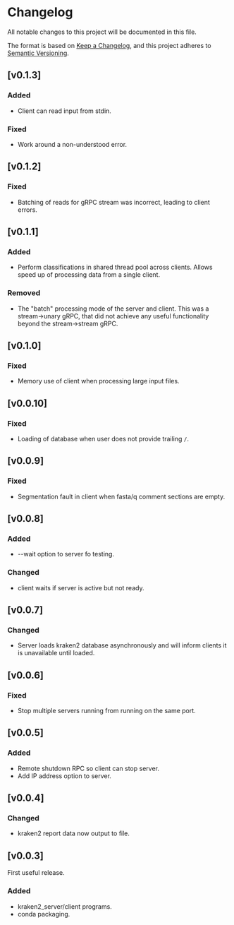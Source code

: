 # Changelog
All notable changes to this project will be documented in this file.

The format is based on [Keep a Changelog](https://keepachangelog.com/en/1.0.0/),
and this project adheres to [Semantic Versioning](https://semver.org/spec/v2.0.0.html).

## [v0.1.3]
### Added
- Client can read input from stdin.
### Fixed
- Work around a non-understood error.

## [v0.1.2]
### Fixed
- Batching of reads for gRPC stream was incorrect, leading to client errors.

## [v0.1.1]
### Added
- Perform classifications in shared thread pool across clients. Allows speed up of
  processing data from a single client.
### Removed
- The "batch" processing mode of the server and client. This was a stream->unary gRPC,
  that did not achieve any useful functionality beyond the stream->stream gRPC.

## [v0.1.0]
### Fixed
- Memory use of client when processing large input files.

## [v0.0.10]
### Fixed
- Loading of database when user does not provide trailing `/`.

## [v0.0.9]
### Fixed
- Segmentation fault in client when fasta/q comment sections are empty.

## [v0.0.8]
### Added
- --wait option to server fo testing.
### Changed
- client waits if server is active but not ready.

## [v0.0.7]
### Changed
- Server loads kraken2 database asynchronously and will inform clients it is unavailable until loaded.

## [v0.0.6]
### Fixed
- Stop multiple servers running from running on the same port.

## [v0.0.5]
### Added
- Remote shutdown RPC so client can stop server.
- Add IP address option to server.

## [v0.0.4]
### Changed
- kraken2 report data now output to file. 


## [v0.0.3]
First useful release.

### Added
- kraken2_server/client programs.
- conda packaging.
